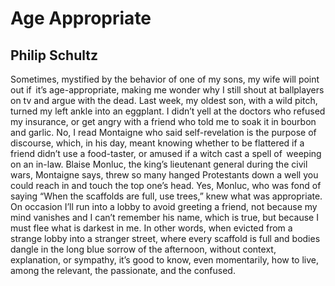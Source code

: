 # Age Appropriate
## Philip Schultz
Sometimes,
mystified by the behavior
of one of my sons,
my wife will point out
if   it’s age-appropriate,
making me wonder why
I still shout at ballplayers on tv
and argue with the dead.
Last week, my oldest son,
with a wild pitch, turned
my left ankle into an eggplant.
I didn’t yell at the doctors
who refused my insurance,
or get angry with a friend
who told me to soak it
in bourbon and garlic. No,
I read Montaigne who said
self-revelation is the purpose
of discourse, which, in his day,
meant knowing whether
to be flattered if a friend
didn’t use a food-taster,
or amused if a witch cast a spell
of   weeping on an in-law.
Blaise Monluc, the king’s
lieutenant general during
the civil wars, Montaigne says,
threw so many hanged Protestants
down a well you could reach in
and touch the top one’s head. Yes,
Monluc, who was fond of saying
“When the scaffolds are full, use trees,”
knew what was appropriate.
On occasion I’ll run into a lobby
to avoid greeting a friend,
not because my mind vanishes
and I can’t remember his name,
which is true, but because I
must flee what is darkest in me.
In other words, when evicted from
a strange lobby into a stranger street,
where every scaffold is full
and bodies dangle in the long
blue sorrow of the afternoon,
without context, explanation, or sympathy,
it’s good to know, even momentarily,
how to live, among the relevant,
the passionate, and the confused.